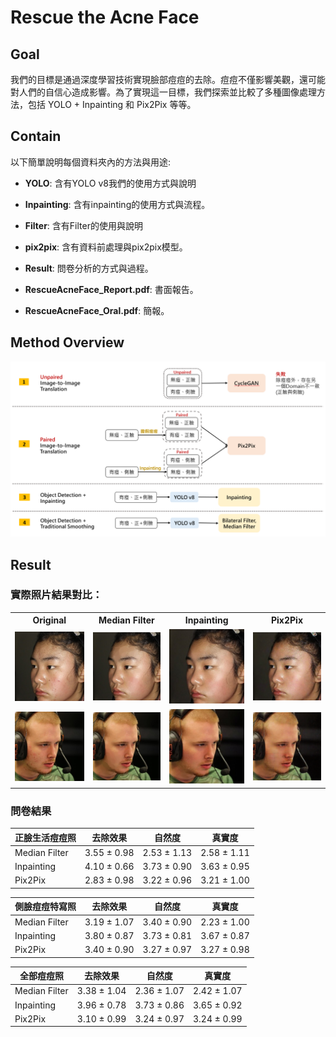 # Rescue the Acne Face
## Goal
我們的目標是通過深度學習技術實現臉部痘痘的去除。痘痘不僅影響美觀，還可能對人們的自信心造成影響。為了實現這一目標，我們探索並比較了多種圖像處理方法，包括 YOLO + Inpainting 和 Pix2Pix 等等。

## Contain
以下簡單說明每個資料夾內的方法與用途:
- **YOLO**: 含有YOLO v8我們的使用方式與說明

- **Inpainting**: 含有inpainting的使用方式與流程。

- **Filter**: 含有Filter的使用與說明

- **pix2pix**: 含有資料前處理與pix2pix模型。

- **Result**: 問卷分析的方式與過程。

- **RescueAcneFace_Report.pdf**: 書面報告。

- **RescueAcneFace_Oral.pdf**: 簡報。

## Method Overview
![Method Overview](./pix2pix/samples/method.png)

## Result
### 實際照片結果對比：

<table>
    <tr>
        <th style="text-align:center">Original</th>
        <th style="text-align:center">Median Filter</th>
        <th style="text-align:center">Inpainting</th>
        <th style="text-align:center">Pix2Pix</th>
    </tr>
    <tr>
        <td style="text-align:center"><img src="./pix2pix/samples/origin-1.jpg" alt="Original" width="200"></td>
        <td style="text-align:center"><img src="./pix2pix/samples/m-filter-1.jpg" alt="Median Filter" width="200"></td>
        <td style="text-align:center"><img src="./pix2pix/samples/inpainting-1.jpg" alt="Inpainting" width="200"></td>
        <td style="text-align:center"><img src="./pix2pix/samples/pix2pix-1.png" alt="Pix2Pix" width="200"></td>
    </tr>
    <tr>
        <td style="text-align:center"><img src="./pix2pix/samples/origin-2.jpg" alt="Original" width="200"></td>
        <td style="text-align:center"><img src="./pix2pix/samples/m-filter-2.jpg" alt="Median Filter" width="200"></td>
        <td style="text-align:center"><img src="./pix2pix/samples/inpainting-2.jpg" alt="Inpainting" width="200"></td>
        <td style="text-align:center"><img src="./pix2pix/samples/pix2pix-2.png" alt="Pix2Pix" width="200"></td>
    </tr>
</table>

### 問卷結果  

| 正臉生活痘痘照   | 去除效果 | 自然度| 真實度 |
|---------------|-----------------------------------|-------------------------|---------------------|
| Median Filter | 3.55 ± 0.98                      | 2.53 ± 1.13             | 2.58 ± 1.11         |
| Inpainting    | 4.10 ± 0.66                      | 3.73 ± 0.90             | 3.63 ± 0.95         |
| Pix2Pix       | 2.83 ± 0.98                      | 3.22 ± 0.96             | 3.21 ± 1.00         |

| 側臉痘痘特寫照   | 去除效果 | 自然度| 真實度 |
|---------------|-----------------------------------|-------------------------|---------------------|
| Median Filter | 3.19 ± 1.07                      | 3.40 ± 0.90             | 2.23 ± 1.00         |
| Inpainting    | 3.80 ± 0.87                      | 3.73 ± 0.81             | 3.67 ± 0.87         |
| Pix2Pix       | 3.40 ± 0.90                      | 3.27 ± 0.97             | 3.27 ± 0.98         |


| 全部痘痘照   | 去除效果 | 自然度| 真實度 |
|---------------|-----------------------------------|-------------------------|---------------------|
| Median Filter | 3.38 ± 1.04                      | 2.36 ± 1.07             | 2.42 ± 1.07         |
| Inpainting    | 3.96 ± 0.78                      | 3.73 ± 0.86             | 3.65 ± 0.92         |
| Pix2Pix       | 3.10 ± 0.99                      | 3.24 ± 0.97             | 3.24 ± 0.99         |
